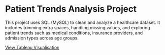 # Patient Trends Analysis Project

This project uses SQL (MySQL) to clean and analyze a healthcare dataset. It includes trimming extra spaces, handling missing values, and exploring patient trends such as medical conditions, insurance providers, and admission types across age groups.

[View Tableau Visualisation](https://public.tableau.com/app/profile/reng.majer/viz/PatientTrendsAnalysis/PatientHealthcareTrendsByAgeGroups)
